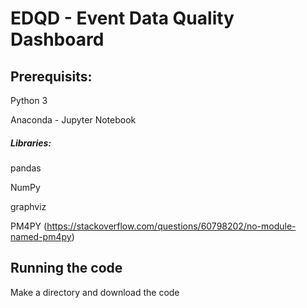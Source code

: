 # EDQD - Event Data Quality Dashboard

## Prerequisits:

Python 3

Anaconda - Jupyter Notebook

##### Libraries:

pandas

NumPy

graphviz

PM4PY (https://stackoverflow.com/questions/60798202/no-module-named-pm4py)


## Running the code

Make a directory and download the code